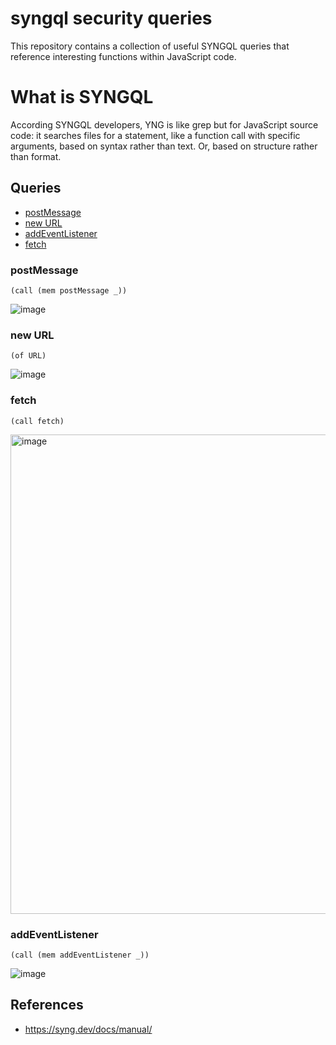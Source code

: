 # syngql security queries

This repository contains a collection of useful SYNGQL queries that reference interesting functions within JavaScript code.

# What is SYNGQL

According SYNGQL developers, YNG is like grep but for JavaScript source code: it searches files for a statement, like a function call with specific arguments, based on syntax rather than text. Or, based on structure rather than format.

## Queries
- [postMessage](https://github.com/0xTeles/syngql-security/tree/main#postmessage)
- [new URL](https://github.com/0xTeles/syngql-security/tree/main#new-url)
- [addEventListener](https://github.com/0xTeles/syngql-security/tree/main#addEventListener)
- [fetch](https://github.com/0xTeles/syngql-security/tree/main#fetch)

### postMessage 

~~~
(call (mem postMessage _))
~~~
![image](https://github.com/0xTeles/syngql-security/assets/23142366/39673255-79a5-481f-86fb-d99475f30528)

### new URL
~~~
(of URL)
~~~
![image](https://github.com/0xTeles/syngql-security/assets/23142366/2cdff8f5-08ff-41bd-93cf-30357445ec22)

### fetch
~~~
(call fetch)
~~~
<img width="767" alt="image" src="https://github.com/0xTeles/syngql-security/assets/23142366/7c49f84e-34cb-40ad-933d-1db52521617f">

### addEventListener
~~~
(call (mem addEventListener _))
~~~
![image](https://github.com/0xTeles/syngql-security/assets/23142366/fcaf2a73-d54a-4121-bda6-dd2365e8035e)

## References
- https://syng.dev/docs/manual/

